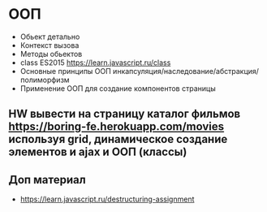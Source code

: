# ООП 
- Обьект детально
- Контекст вызова
- Методы обьектов
- class ES2015 https://learn.javascript.ru/class
- Основные принципы ООП инкапсуляция/наследование/абстракция/полиморфизм
- Применение ООП для создание компонентов страницы


## HW вывести на страницу каталог фильмов https://boring-fe.herokuapp.com/movies используя grid, динамическое создание элементов и ajax и ООП (классы)
## Доп материал
- https://learn.javascript.ru/destructuring-assignment
